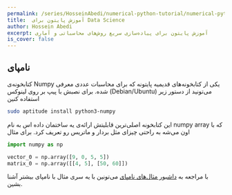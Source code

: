 ```yaml
---
permalink: /series/HosseinAbedi/numerical-python-tutorial/numerical-python-tutorial-intro-1
title:  آموزش پایتون برای Data Science
author: Hossein Abedi
excerpt: آموزش پایتون برای پیاده‌سازی سریع روش‌های محاسباتی و آماری
is_cover: false
---
```


## نامپای
کتابخونه‌ی 
Numpy
 یکی از کتابخونه‌های قدیمیه پایتونه که برای محاسبات عددی معرفی شده. 
برای نصبش با پیپ  بر روی لینوکس (Debian/Ubuntu)
می‌تونید از دستور زیر استفاده کنین
```sh
sudo aptitude install python3-numpy
```

این کتابخونه اصلی‌ترین قابلیتش ارائه‌ی یه ساختمان داده اس به نام 
numpy array
که با اون می‌شه به راحتی چیزای مثل بردار و ماتریس رو تعریف کرد.
برای مثال
```python
import numpy as np

vector_0 = np.array([9, 0, 5, 5])
matrix_0 = np.array([[4, 5], [50, 60]])
```
با مراجعه به 
[داشبور مثال‌های نامپای](/assets/dashboards/HosseinAbedi/numpy.ipynb)
 می‌تونین با یه سری مثال با نامپای بیشتر آشنا بشین.
